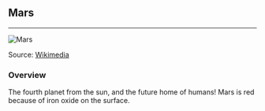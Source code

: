 ## Mars

---

![Mars](https://upload.wikimedia.org/wikipedia/commons/0/02/OSIRIS_Mars_true_color.jpg "Mars")

Source: [Wikimedia](https://upload.wikimedia.org/wikipedia/commons/0/02/OSIRIS_Mars_true_color.jpg)


### Overview

The fourth planet from the sun, and the future home of humans! Mars is red because of iron oxide on the surface.